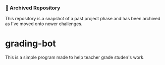### 📜 Archived Repository
This repository is a snapshot of a past project phase and has been archived as I've moved onto newer challenges.

# grading-bot
This is a simple program made to help teacher grade studen's work.
